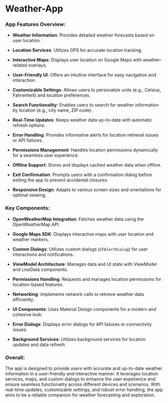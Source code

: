 ﻿# Weather-App
### App Features Overview:

- **Weather Information**: Provides detailed weather forecasts based on user location.
  
- **Location Services**: Utilizes GPS for accurate location tracking.
  
- **Interactive Maps**: Displays user location on Google Maps with weather-related overlays.
  
- **User-Friendly UI**: Offers an intuitive interface for easy navigation and interaction.
  
- **Customizable Settings**: Allows users to personalize units (e.g., Celsius, Fahrenheit) and location preferences.
  
- **Search Functionality**: Enables users to search for weather information by location (e.g., city name, ZIP code).
  
- **Real-Time Updates**: Keeps weather data up-to-date with automatic refresh options.
  
- **Error Handling**: Provides informative alerts for location retrieval issues or API failures.
  
- **Permissions Management**: Handles location permissions dynamically for a seamless user experience.
  
- **Offline Support**: Stores and displays cached weather data when offline.
  
- **Exit Confirmation**: Prompts users with a confirmation dialog before exiting the app to prevent accidental closures.
  
- **Responsive Design**: Adapts to various screen sizes and orientations for optimal viewing.

### Key Components:

- **OpenWeatherMap Integration**: Fetches weather data using the OpenWeatherMap API.
  
- **Google Maps SDK**: Displays interactive maps with user location and weather markers.
  
- **Custom Dialogs**: Utilizes custom dialogs (`CFAlertDialog`) for user interactions and notifications.
  
- **ViewModel Architecture**: Manages data and UI state with ViewModel and LiveData components.
  
- **Permissions Handling**: Requests and manages location permissions for location-based features.
  
- **Networking**: Implements network calls to retrieve weather data efficiently.
  
- **UI Components**: Uses Material Design components for a modern and cohesive look.
  
- **Error Dialogs**: Displays error dialogs for API failures or connectivity issues.
  
- **Background Services**: Utilizes background services for location updates and data refresh.

### Overall:

The app is designed to provide users with accurate and up-to-date weather information in a user-friendly and interactive manner. It leverages location services, maps, and custom dialogs to enhance the user experience and ensure seamless functionality across different devices and scenarios. With real-time updates, customizable settings, and robust error handling, the app aims to be a reliable companion for weather forecasting and exploration.
